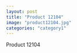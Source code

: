 ```yaml
---
layout: post
title: "Product 12104"
image: "product12104.jpg"
categories: "category1"
---
```

Product 12104
